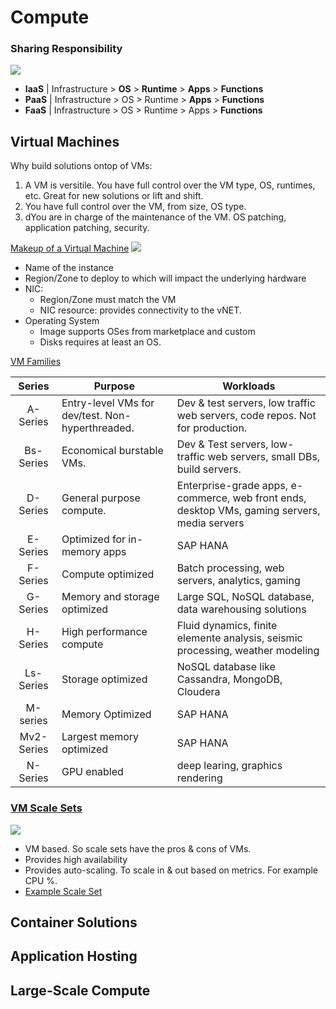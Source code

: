 # Compute

### Sharing Responsibility

![](https://learn.microsoft.com/en-us/azure/security/fundamentals/media/shared-responsibility/shared-responsibility.svg)

* **IaaS** | Infrastructure > **OS** > **Runtime** > **Apps** > **Functions**
* **PaaS** | Infrastructure > OS > Runtime > **Apps** > **Functions**
* **FaaS** | Infrastructure > OS > Runtime > Apps > **Functions**

## Virtual Machines

Why build solutions ontop of VMs:
1. A VM is versitile. You have full control over the VM type, OS, runtimes, etc. Great for new solutions or lift and shift.
1. You have full control over the VM, from size, OS type.
1. dYou are in charge of the maintenance of the VM. OS patching, application patching, security.

[Makeup of a Virtual Machine](https://learn.microsoft.com/en-us/azure/architecture/reference-architectures/n-tier/linux-vm)
![](https://learn.microsoft.com/en-us/azure/architecture/reference-architectures/n-tier/images/single-vm-diagram.png)
* Name of the instance
* Region/Zone to deploy to which will impact the underlying hardware
* NIC:
    * Region/Zone must match the VM
    * NIC resource: provides connectivity to the vNET.
* Operating System
    * Image supports OSes from marketplace and custom
    * Disks requires at least an OS.

[VM Families](https://azure.microsoft.com/en-us/pricing/details/virtual-machines/series/)

| Series | Purpose | Workloads | 
| :-: | --- | --- |
| A-Series | Entry-level VMs for dev/test. Non-hyperthreaded. | Dev & test servers, low traffic web servers, code repos. Not for production. |
| Bs-Series | Economical burstable VMs. | Dev & Test servers, low-traffic web servers, small DBs, build servers. |
| D-Series | General purpose compute. | Enterprise-grade apps, e-commerce, web front ends, desktop VMs, gaming servers, media servers |
| E-Series | Optimized for in-memory apps | SAP HANA |
| F-Series | Compute optimized | Batch processing, web servers, analytics, gaming |
| G-Series | Memory and storage optimized | Large SQL, NoSQL database, data warehousing solutions |
| H-Series | High performance compute | Fluid dynamics, finite elemente analysis, seismic processing, weather modeling |
| Ls-Series | Storage optimized | NoSQL database like Cassandra, MongoDB, Cloudera |
| M-series | Memory Optimized | SAP HANA |
| Mv2-Series | Largest memory optimized | SAP HANA |
| N-Series | GPU enabled | deep learing, graphics rendering |

### [VM Scale Sets](https://learn.microsoft.com/en-us/azure/virtual-machine-scale-sets/virtual-machine-scale-sets-design-overview)

![](https://learn.microsoft.com/en-us/azure/architecture/reference-architectures/n-tier/images/n-tier-cassandra.png)

* VM based. So scale sets have the pros & cons of VMs.
* Provides high availability
* Provides auto-scaling. To scale in & out based on metrics. For example CPU %.
* [Example Scale Set](https://techcommunity.microsoft.com/t5/azure-compute-blog/automatic-scaling-with-azure-virtual-machine-scale-sets-flexible/ba-p/2730065)


## Container Solutions




## Application Hosting


## Large-Scale Compute
